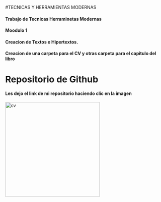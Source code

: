 #TECNICAS Y HERRAMIENTAS MODERNAS
#### Trabajo de Tecnicas Herraminetas Modernas <br>
#### Moodulo 1 <br>
#### Creacion de Textos e Hipertextos. <br>
#### Creacion de una carpeta para el CV y otras carpeta para el capitulo del libro


# Repositorio de Github
#### Les dejo el link de mi repositorio haciendo clic en la imagen

<a href= "https://github.com/sofialandi/sofialandi/blob/main/CV_sofia.pdf">
<img src= "https://user-images.githubusercontent.com/82980738/122609974-41d1d400-d055-11eb-9649-dfa23fb41b16.png
" alt="cv" width="300px">
     
